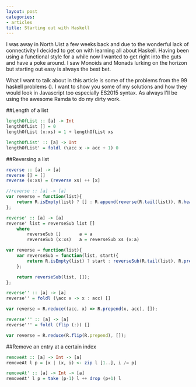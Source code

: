 ```yaml
---
layout: post
categories:
- articles
title: Starting out with Haskell
---
```

I was away in North Uist a few weeks back and due to the wonderful lack of connectivity I decided to get on with learning all about Haskell.  Having been using a functional style for a while now I wanted to get right into the guts and have a poke around.  I saw Monoids and Monads lurking on the horizon but starting out easy is always the best bet.  

What I want to talk about in this article is some of the problems from the 99 haskell problems ().  I want to show you some of my solutions and how they would look in Javascript too especially ES2015 syntax. As always I'll be using the awesome Ramda to do my dirty work.

##Length of a list

```hs
lengthOfList :: [a] -> Int
lengthOfList [] = 0
lengthOfList (x:xs) = 1 + lengthOfList xs
```

```hs
lengthOfList' :: [a] -> Int
lengthOfList' = foldl (\acc x -> acc + 1) 0
```

##Reversing a list

```hs
reverse :: [a] -> [a]
reverse [] = []
reverse (x:xs) = (reverse xs) ++ [x]
```

```js
//reverse :: [a] -> [a]
var reverse = function(list){
	return R.isEmpty(list) ? [] : R.append(reverse(R.tail(list)), R.head(list));
};
```

```hs
reverse' :: [a] -> [a]
reverse' list = reverseSub list []
	where	
		reverseSub [] 		a = a
		reverseSub (x:xs) 	a = reverseSub xs (x:a)
```

```js
var reverse = function(list){
	var reverseSub = function(list, start){
		return R.isEmpty(list) ? start : reverseSub(R.tail(list), R.prepend(R.head(list), start));
	};

	return reverseSub(list, []);
};
```

```hs
reverse'' :: [a] -> [a]
reverse'' = foldl (\acc x -> x : acc) []
```

```js
var reverse = R.reduce((acc, x) => R.prepend(x, acc), []);
```

```hs
reverse''' :: [a] -> [a]
reverse''' = foldl (flip (:)) []
```

```js
var reverse = R.reduce(R.flip(R.prepend), []);
```


##Remove an entry at a certain index

```hs
removeAt :: [a] -> Int -> [a]
removeAt l p = [x | (x, i) <- zip l [1..], i /= p]
```

```hs
removeAt' :: [a] -> Int -> [a]
removeAt' l p = take (p-1) l ++ drop (p+1) l
```
